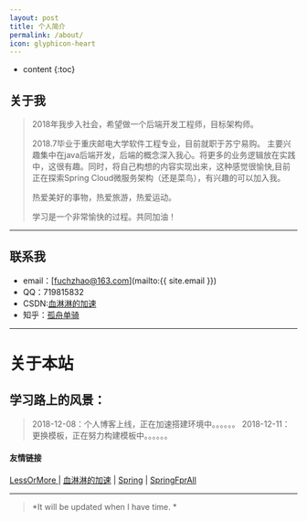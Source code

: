 ```yaml
---
layout: post
title: 个人简介
permalink: /about/
icon: glyphicon-heart
---
```


* content
{:toc}




关于我
----

> 2018年我步入社会，希望做一个后端开发工程师，目标架构师。   
>
>2018.7毕业于重庆邮电大学软件工程专业，目前就职于苏宁易购。
>主要兴趣集中在java后端开发，后端的概念深入我心。将更多的业务逻辑放在实践中，这很有趣。同时，将自己构想的内容实现出来，这种感觉很愉快,目前正在探索Spring Cloud微服务架构（还是菜鸟），有兴趣的可以加入我。   
>
>热爱美好的事物，热爱旅游，热爱运动。
>
>学习是一个非常愉快的过程。共同加油！

---

联系我
---

* email：[fuchzhao@163.com](mailto:{{ site.email }})
* QQ：719815832
* CSDN:[血淋淋的加速](https://me.csdn.net/qq_31822385)
* 知乎：[孤舟单骑](https://www.zhihu.com/people/gu-zhou-dan-qi/activities)

---

关于本站  
==
学习路上的风景：
--
>2018-12-08：个人博客上线，正在加速搭建环境中。。。。。。
>2018-12-11：更换模板，正在努力构建模板中。。。。。。

#### 友情链接

[LessOrMore ](http://www.hifreud.com/LessOrMore/)\| [血淋淋的加速](https://me.csdn.net/qq_31822385) \|  [Spring](https://start.spring.io/) \|  [SpringFprAll](https://github.com/SpringForAll)

---

 >*It will be updated when I have time. *
